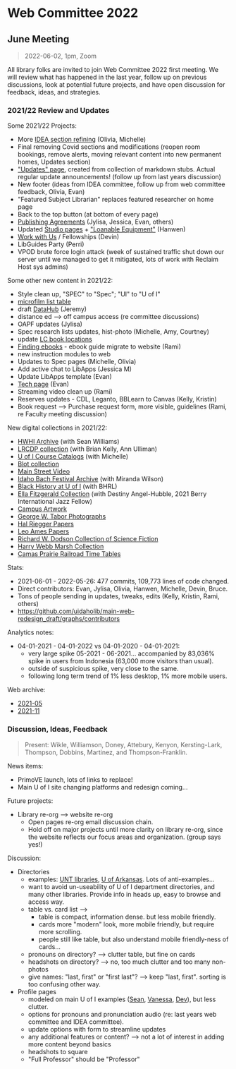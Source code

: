 # Web Committee 2022

## June Meeting

> 2022-06-02, 1pm, Zoom

All library folks are invited to join Web Committee 2022 first meeting. We will review what has happened in the last year, follow up on previous discussions, look at potential future projects, and have open discussion for feedback, ideas, and strategies.

### 2021/22 Review and Updates

Some 2021/22 Projects:

- More [IDEA section refining](https://www.lib.uidaho.edu/about/dei.html) (Olivia, Michelle)
- Final removing Covid sections and modifications (reopen room bookings, remove alerts, moving relevant content into new permanent homes, Updates section)
- ["Updates" page](https://www.lib.uidaho.edu/about/updates.html), created from collection of markdown stubs. Actual regular update announcements! (follow up from last years discussion)
- New footer (ideas from IDEA committee, follow up from web committee feedback, Olivia, Evan)
- "Featured Subject Librarian" replaces featured researcher on home page
- Back to the top button (at bottom of every page)
- [Publishing Agreements](https://www.lib.uidaho.edu/services/agreements/) (Jylisa, Jessica, Evan, others)
- Updated [Studio pages](https://www.lib.uidaho.edu/studio/) + ["Loanable Equipment"](https://www.lib.uidaho.edu/studio/loanable.html) (Hanwen)
- [Work with Us](https://www.lib.uidaho.edu/opportunities/) / Fellowships (Devin)
- LibGuides Party (Perri)
- VPOD brute force login attack (week of sustained traffic shut down our server until we managed to get it mitigated, lots of work with Reclaim Host sys admins)

Some other new content in 2021/22:

- Style clean up, "SPEC" to "Spec"; "UI" to "U of I"
- [microfilm list table](https://www.lib.uidaho.edu/find/microfilm.html)
- draft [DataHub](https://www.lib.uidaho.edu/datahub/) (Jeremy)
- distance ed --> off campus access (re committee discussions)
- OAPF updates (Jylisa)
- Spec research lists updates, hist-photo (Michelle, Amy, Courtney)
- update [LC book locations](https://www.lib.uidaho.edu/find/lc.html)
- [Finding ebooks](https://www.lib.uidaho.edu/find/ebooks.html) - ebook guide migrate to website (Rami)
- new instruction modules to web
- Updates to Spec pages (Michelle, Olivia)
- Add active chat to LibApps (Jessica M)
- Update LibApps template (Evan)
- [Tech page](https://www.lib.uidaho.edu/about/tech.html) (Evan)
- Streaming video clean up (Rami)
- Reserves updates - CDL, Leganto, BBLearn to Canvas (Kelly, Kristin)
- Book request --> Purchase request form, more visible, guidelines (Rami, re Faculty meeting discussion)

New digital collections in 2021/22:

- [HWHI Archive](https://www.lib.uidaho.edu/digital/hwhi/) (with Sean Williams)
- [LRCDP collection](https://www.lib.uidaho.edu/digital/lrcdp/) (with Brian Kelly, Ann Ulliman)
- [U of I Course Catalogs](https://www.lib.uidaho.edu/digital/coursecatalogs/) (with Michelle)
- [Blot collection](https://www.lib.uidaho.edu/digital/blot/)
- [Main Street Video](https://www.lib.uidaho.edu/digital/mainstreet/)
- [Idaho Bach Festival Archive](https://www.lib.uidaho.edu/digital/bach-festival/) (with Miranda Wilson) 
- [Black History at U of I](https://www.lib.uidaho.edu/blackhistory/) (with BHRL)
- [Ella Fitzgerald Collection](https://www.lib.uidaho.edu/digital/ella-fitzgerald/) (with Destiny Angel-Hubble, 2021 Berry International Jazz Fellow)
- [Campus Artwork](https://www.lib.uidaho.edu/digital/campusart/)
- [George W. Tabor Photographs](https://www.lib.uidaho.edu/digital/tabor/)
- [Hal Riegger Papers](https://www.lib.uidaho.edu/digital/riegger/)
- [Leo Ames Papers](https://www.lib.uidaho.edu/digital/ames/)
- [Richard W. Dodson Collection of Science Fiction](https://www.lib.uidaho.edu/digital/dodson/)
- [Harry Webb Marsh Collection](https://www.lib.uidaho.edu/digital/marsh/)
- [Camas Prairie Railroad Time Tables](https://www.lib.uidaho.edu/digital/camasrailroad/)

Stats:

- 2021-06-01 - 2022-05-26: 477 commits, 109,773 lines of code changed.
- Direct contributors: Evan, Jylisa, Olivia, Hanwen, Michelle, Devin, Bruce.
- Tons of people sending in updates, tweaks, edits (Kelly, Kristin, Rami, others)
- <https://github.com/uidaholib/main-web-redesign_draft/graphs/contributors>

Analytics notes:

- 04-01-2021 - 04-01-2022 vs 04-01-2020 - 04-01-2021:
    - very large spike 05-2021 - 06-2021... accompanied by 83,036% spike in users from Indonesia (63,000 more visitors than usual).
    - outside of suspicious spike, very close to the same.
    - following long term trend of 1% less desktop, 1% more mobile users.

Web archive:

- [2021-05](https://web.archive.org/web/20210510223522/https://www.lib.uidaho.edu/)
- [2021-11](https://web.archive.org/web/20211101171806/https://www.lib.uidaho.edu/)

### Discussion, Ideas, Feedback

> Present: Wikle, Williamson, Doney, Attebury, Kenyon, Kersting-Lark, Thompson, Dobbins, Martinez, and Thompson-Franklin.

News items:

- PrimoVE launch, lots of links to replace!
- Main U of I site changing platforms and redesign coming... 

Future projects:

- Library re-org --> website re-org
    - Open pages re-org email discussion chain.
    - Hold off on major projects until more clarity on library re-org, since the website reflects our focus areas and organization. (group says yes!)

Discussion:

- Directories 
    - examples: [UNT libraries](https://library.unt.edu/people/), [U of Arkansas](https://libraries.uark.edu/about/personnel/). Lots of anti-examples...
    - want to avoid un-useability of U of I department directories, and many other libraries. Provide info in heads up, easy to browse and access way. 
    - table vs. card list -->
        - table is compact, information dense. but less mobile friendly.
        - cards more "modern" look, more mobile friendly, but require more scrolling.
        - people still like table, but also understand mobile friendly-ness of cards... 
    - pronouns on directory? --> clutter table, but fine on cards
    - headshots on directory? --> no, too much clutter and too many non-photos
    - give names: "last, first" or "first last"? --> keep "last, first". sorting is too confusing other way.
- Profile pages
    - modeled on main U of I examples ([Sean](https://www.uidaho.edu/class/music/faculty/brass/sean-butterfield), [Vanessa](https://www.uidaho.edu/class/music/faculty/woodwind/vanessa-sielert), [Dev](https://www.uidaho.edu/engr/departments/chbe/our-people/faculty/dev-shrestha)), but less clutter.
    - options for pronouns and pronunciation audio (re: last years web committee and IDEA committee). 
    - update options with form to streamline updates
    - any additional features or content? --> not a lot of interest in adding more content beyond basics
    - headshots to square 
    - "Full Professor" should be "Professor"
